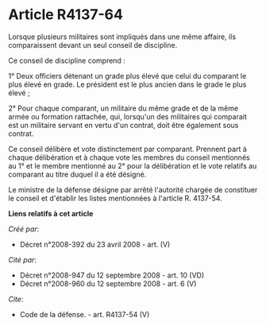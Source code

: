 # Article R4137-64

Lorsque plusieurs militaires sont impliqués dans une même affaire, ils comparaissent devant un seul conseil de discipline. 

Ce conseil de discipline comprend : 

1° Deux officiers détenant un grade plus élevé que celui du comparant le plus élevé en grade. Le président est le plus ancien
dans le grade le plus élevé ; 

2° Pour chaque comparant, un militaire du même grade et de la même armée ou formation rattachée, qui, lorsqu'un des
militaires qui comparait est un militaire servant en vertu d'un contrat, doit être également sous contrat. 

Ce conseil délibère et vote distinctement par comparant. Prennent part à chaque délibération et à chaque vote les membres du
conseil mentionnés au 1° et le membre mentionné au 2° pour la délibération et le vote relatifs au comparant au titre duquel
il a été désigné. 

Le ministre de la défense désigne par arrêté l'autorité chargée de constituer le conseil et d'établir les listes mentionnées
à l'article R. 4137-54.

**Liens relatifs à cet article**

_Créé par_:

  - Décret n°2008-392 du 23 avril 2008 - art. (V)

_Cité par_:

  - Décret n°2008-947 du 12 septembre 2008 - art. 10 (VD)
  - Décret n°2008-960 du 12 septembre 2008 - art. 6 (V)

_Cite_:

  - Code de la défense. - art. R4137-54 (V)
